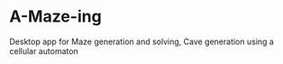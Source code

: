 # A-Maze-ing
Desktop app for Maze generation and solving, Cave generation using a cellular automaton
